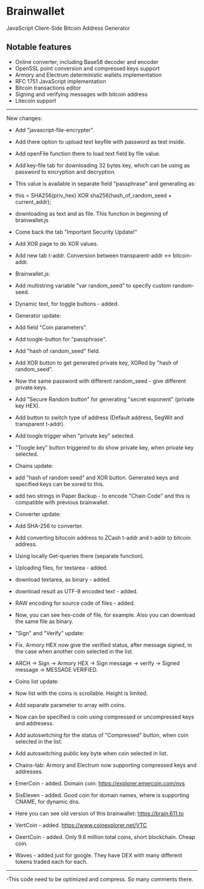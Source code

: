 Brainwallet
===========

JavaScript Client-Side Bitcoin Address Generator

Notable features
----------------

* Online converter, including Base58 decoder and encoder
* OpenSSL point conversion and compressed keys support
* Armory and Electrum deterministic wallets implementation
* RFC 1751 JavaScript implementation
* Bitcoin transactions editor
* Signing and verifying messages with bitcoin address
* Litecoin support
___________________________________________________________________________________________________________
New changes:
- Add "javascript-file-encrypter".
- Add there option to upload text keyfile with password as test inside.
- Add openFile function there to load text field by file value.
- Add key-file tab for downloading 32 bytes key, which can be using as password to encryption and decryption.
- This value is available in separate field "passphrase" and generating as:
- this = SHA256(priv_hex) XOR sha256(hash_of_random_seed + current_addr);
- downloading as text and as file. This function in beginning of brainwallet.js
- Come back the tab "Important Security Update!"
- Add XOR page to do XOR values.
- Add new tab t-addr. Conversion between transparent-addr <-> bitcoin-addr.

- Brainwallet.js:
- Add multistring variable "var random_seed" to specify custom random-seed.
- Dynamic text, for toggle buttons - added.
- Generator update:
- Add field "Coin parameters".
- Add toogle-button for "passphrase".
- Add "hash of random_seed" field.
- Add XOR button to get generated private key, XORed by "hash of random_seed".
- Now the same password with different random_seed - give different private keys.
- Add "Secure Random button" for generating "secret exponent" (private key HEX).
- Add button to switch type of address (Default address, SegWit and transparent t-addr).
- Add toogle trigger when "private key" selected.
- "Toogle key" button triggered to do show private key, when private key selected.

- Chains update:
- add "hash of random seed" and XOR button. Generated keys and specified keys can be xored to this.
- add two strings in Paper Backup - to encode "Chain Code" and this is compatible with previous brainwallet.

- Converter update:
- Add SHA-256 to converter.
- Add converting bitocoin address to ZCash t-addr and t-addr to bitcoin address.
- Using locally Get-queries there (separate function).
- Uploading files, for textarea - added.
- download textarea, as binary - added.
- download result as UTF-8 encoded text - added.
- RAW encoding for source code of files - added.
- Now, you can see hex-code of file, for example. Also you can download the same file as binary.

- "Sign" and "Verify" update:
- Fix. Armory HEX now give the verified status, after message signed, in the case when another coin selected in the list.
- ARCH -> Sign -> Armory HEX -> Sign message -> verify -> Signed message -> MESSAGE VERIFIED.

- Coins list update:
- Now list with the coins is scrollable. Height is limited.
- Add separate parameter to array with coins.
- Now can be specified is coin using compressed or uncompressed keys and addresess.
- Add autoswitching for the status of "Compressed" button, when coin selected in the list.
- Add autoswitching public key byte when coin selected in list.
- Chains-tab: Armory and Electrum now supporting compressed keys and addresses.
- EmerCoin - added. Domain coin: https://explorer.emercoin.com/nvs
- SixEleven - added. Good coin for domain names, where is supporting CNAME, for dynamic dns.
- Here you can see old version of this brainwallet: https://brain.611.to
- VertCoin - added. https://www.coinexplorer.net/VTC
- GeertCoin - added. Only 9.6 million total coins, short blockchain. Cheap coin.
- Waves - added just for google. They have DEX with many different tokens traded each for each.
__________________
-This code need to be optimized and compress. So many comments there.
